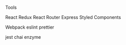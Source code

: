 Tools

React
Redux
React Router
Express
Styled Components

Webpack
eslint
prettier

jest
chai
enzyme